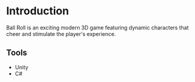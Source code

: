 # Introduction
Ball Roll is an exciting modern 3D game featuring dynamic characters that cheer and stimulate the player's experience.

## Tools
- Unity
- C#

